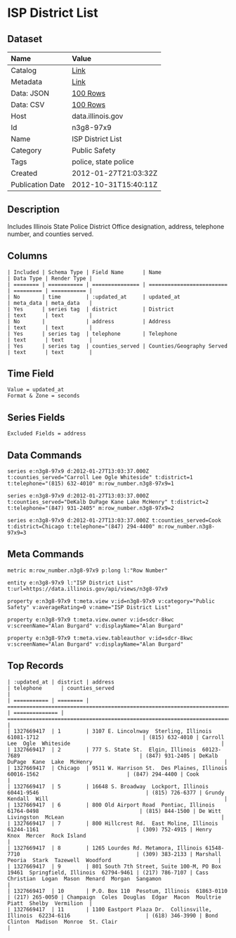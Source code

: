 # ISP District List

## Dataset

| Name | Value |
| :--- | :---- |
| Catalog | [Link](https://catalog.data.gov/dataset/isp-district-list-1da18) |
| Metadata | [Link](https://data.illinois.gov/api/views/n3g8-97x9) |
| Data: JSON | [100 Rows](https://data.illinois.gov/api/views/n3g8-97x9/rows.json?max_rows=100) |
| Data: CSV | [100 Rows](https://data.illinois.gov/api/views/n3g8-97x9/rows.csv?max_rows=100) |
| Host | data.illinois.gov |
| Id | n3g8-97x9 |
| Name | ISP District List |
| Category | Public Safety |
| Tags | police, state police |
| Created | 2012-01-27T21:03:32Z |
| Publication Date | 2012-10-31T15:40:11Z |

## Description

Includes Illinois State Police District Office designation, address, telephone number, and counties served.

## Columns

```ls
| Included | Schema Type | Field Name      | Name                      | Data Type | Render Type |
| ======== | =========== | =============== | ========================= | ========= | =========== |
| No       | time        | :updated_at     | updated_at                | meta_data | meta_data   |
| Yes      | series tag  | district        | District                  | text      | text        |
| No       |             | address         | Address                   | text      | text        |
| Yes      | series tag  | telephone       | Telephone                 | text      | text        |
| Yes      | series tag  | counties_served | Counties/Geography Served | text      | text        |
```

## Time Field

```ls
Value = updated_at
Format & Zone = seconds
```

## Series Fields

```ls
Excluded Fields = address
```

## Data Commands

```ls
series e:n3g8-97x9 d:2012-01-27T13:03:37.000Z t:counties_served="Carroll Lee Ogle Whiteside" t:district=1 t:telephone="(815) 632-4010" m:row_number.n3g8-97x9=1

series e:n3g8-97x9 d:2012-01-27T13:03:37.000Z t:counties_served="DeKalb DuPage Kane Lake McHenry" t:district=2 t:telephone="(847) 931-2405" m:row_number.n3g8-97x9=2

series e:n3g8-97x9 d:2012-01-27T13:03:37.000Z t:counties_served=Cook t:district=Chicago t:telephone="(847) 294-4400" m:row_number.n3g8-97x9=3
```

## Meta Commands

```ls
metric m:row_number.n3g8-97x9 p:long l:"Row Number"

entity e:n3g8-97x9 l:"ISP District List" t:url=https://data.illinois.gov/api/views/n3g8-97x9

property e:n3g8-97x9 t:meta.view v:id=n3g8-97x9 v:category="Public Safety" v:averageRating=0 v:name="ISP District List"

property e:n3g8-97x9 t:meta.view.owner v:id=sdcr-8kwc v:screenName="Alan Burgard" v:displayName="Alan Burgard"

property e:n3g8-97x9 t:meta.view.tableauthor v:id=sdcr-8kwc v:screenName="Alan Burgard" v:displayName="Alan Burgard"
```

## Top Records

```ls
| :updated_at | district | address                                                                            | telephone      | counties_served                                                              | 
| =========== | ======== | ================================================================================== | ============== | ============================================================================ | 
| 1327669417  | 1        | 3107 E. Lincolnway  Sterling, Illinois  61081-1712                                 | (815) 632-4010 | Carroll  Lee  Ogle  Whiteside                                                | 
| 1327669417  | 2        | 777 S. State St.  Elgin, Illinois  60123-7689                                      | (847) 931-2405 | DeKalb  DuPage  Kane  Lake  McHenry                                          | 
| 1327669417  | Chicago  | 9511 W. Harrison St.  Des Plaines, Illinois  60016-1562                            | (847) 294-4400 | Cook                                                                         | 
| 1327669417  | 5        | 16648 S. Broadway  Lockport, Illinois  60441-9546                                  | (815) 726-6377 | Grundy  Kendall  Will                                                        | 
| 1327669417  | 6        | 800 Old Airport Road  Pontiac, Illinois  61764-0498                                | (815) 844-1500 | De Witt  Livingston  McLean                                                  | 
| 1327669417  | 7        | 800 Hillcrest Rd.  East Moline, Illinois  61244-1161                               | (309) 752-4915 | Henry  Knox  Mercer  Rock Island                                             | 
| 1327669417  | 8        | 1265 Lourdes Rd. Metamora, Illinois 61548-7710                                     | (309) 383-2133 | Marshall  Peoria  Stark  Tazewell  Woodford                                  | 
| 1327669417  | 9        | 801 South 7th Street, Suite 100-M, PO Box 19461  Springfield, Illinois  62794-9461 | (217) 786-7107 | Cass  Christian  Logan  Mason  Menard  Morgan  Sangamon                      | 
| 1327669417  | 10       | P.O. Box 110  Pesotum, Illinois  61863-0110                                        | (217) 265-0050 | Champaign  Coles  Douglas  Edgar  Macon  Moultrie  Piatt  Shelby  Vermilion  | 
| 1327669417  | 11       | 1100 Eastport Plaza Dr.  Collinsville, Illinois  62234-6116                        | (618) 346-3990 | Bond  Clinton  Madison  Monroe  St. Clair                                    | 
```